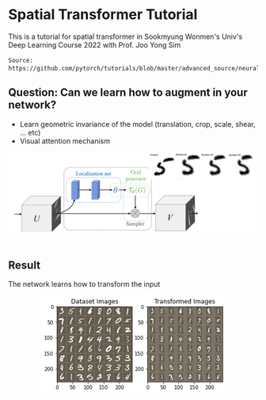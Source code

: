 # Spatial Transformer Tutorial

This is a tutorial for spatial transformer in Sookmyung Wonmen's Univ's Deep Learning Course 2022 with Prof. Joo Yong Sim
```
Source: https://github.com/pytorch/tutorials/blob/master/advanced_source/neural_style_tutorial.py
```

## Question: Can we learn how to augment in your network?
- Learn geometric invariance of the model (translation, crop, scale, shear, … etc)
- Visual attention mechanism


<div align="center">
  <img src="spatial_transformer.png"/>
</div>
<br>

## Result
The network learns how to transform the input


<div align="center">
  <img src="spatial_transformer_result.png"/>
</div>
<br>
